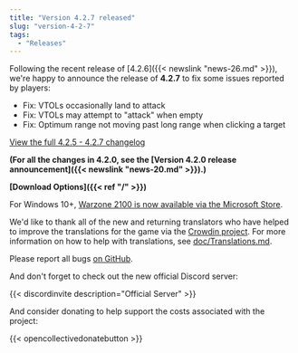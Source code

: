 ```yaml
---
title: "Version 4.2.7 released"
slug: "version-4-2-7"
tags:
  - "Releases"
---
```


Following the recent release of  [4.2.6]({{< newslink "news-26.md" >}}), we're happy to announce the release of **4.2.7** to fix some issues reported by players:

- Fix: VTOLs occasionally land to attack
- Fix: VTOLs may attempt to "attack" when empty
- Fix: Optimum range not moving past long range when clicking a target

[View the full 4.2.5 - 4.2.7 changelog](https://github.com/Warzone2100/warzone2100/raw/4.2.7/ChangeLog)

**(For all the changes in 4.2.0, see the [Version 4.2.0 release announcement]({{< newslink "news-20.md" >}}).)**

**[Download Options]({{< ref "/" >}})**

For Windows 10+, [Warzone 2100 is now available via the Microsoft Store](https://www.microsoft.com/store/apps/9MW0Z4MPCS8C).

We'd like to thank all of the new and returning translators who have helped to improve the translations for the game via the [Crowdin project](https://crowdin.com/project/warzone2100). For more information on how to help with translations, see [doc/Translations.md](https://github.com/Warzone2100/warzone2100/blob/master/doc/Translations.md#how-do-i-help-translate).

Please report all bugs [on GitHub](https://github.com/Warzone2100/warzone2100/issues).

And don't forget to check out the new official Discord server:

{{< discordinvite description="Official Server" >}}

And consider donating to help support the costs associated with the project:

{{< opencollectivedonatebutton >}}
